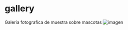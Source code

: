# gallery
Galería fotografica de muestra sobre mascotas
![imagen](https://user-images.githubusercontent.com/109630934/198525344-ce5d3366-e3ab-4cfd-b967-5d087b8bc53e.png)
